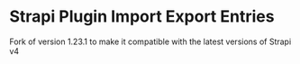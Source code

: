# Strapi Plugin Import Export Entries

Fork of version 1.23.1 to make it compatible with the latest versions of Strapi v4
